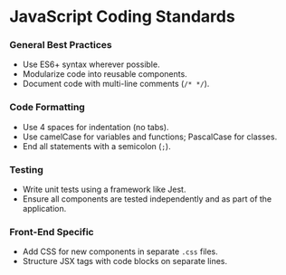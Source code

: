 # JavaScript Coding Standards

### General Best Practices
- Use ES6+ syntax wherever possible.
- Modularize code into reusable components.
- Document code with multi-line comments (`/* */`).

### Code Formatting
- Use 4 spaces for indentation (no tabs).
- Use camelCase for variables and functions; PascalCase for classes.
- End all statements with a semicolon (`;`).

### Testing
- Write unit tests using a framework like Jest.
- Ensure all components are tested independently and as part of the application.

### Front-End Specific
- Add CSS for new components in separate `.css` files.
- Structure JSX tags with code blocks on separate lines.
